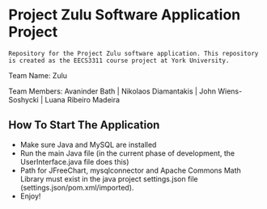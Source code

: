 # Project Zulu Software Application Project
	Repository for the Project Zulu software application. This repository is created as the EECS3311 course project at York University.

Team Name: Zulu

Team Members: Avaninder Bath | Nikolaos Diamantakis | John Wiens-Soshycki | Luana Ribeiro Madeira

## How To Start The Application
- Make sure Java and MySQL are installed
- Run the main Java file (in the current phase of development, the UserInterface.java file does this)
- Path for JFreeChart, mysqlconnector and Apache Commons Math Library must exist in the java project settings.json file (settings.json/pom.xml/imported).
- Enjoy!
